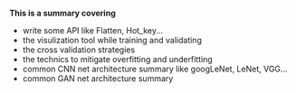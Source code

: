 **This is a summary covering**
- write some API like Flatten, Hot_key...
- the visulization tool while training and validating
- the cross validation strategies
- the technics to mitigate overfitting and underfitting
- common CNN net architecture summary like googLeNet, LeNet, VGG...
- common GAN net architecture summary
